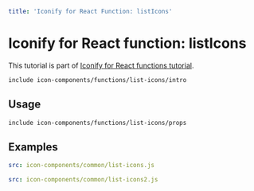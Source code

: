 ```yaml
title: 'Iconify for React Function: listIcons'
```

# Iconify for React function: listIcons

This tutorial is part of [Iconify for React functions tutorial](./index.md#functions).

`include icon-components/functions/list-icons/intro`

## Usage

`include icon-components/functions/list-icons/props`

## Examples

```yaml
src: icon-components/common/list-icons.js
```

```yaml
src: icon-components/common/list-icons2.js
```
